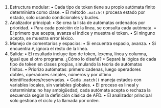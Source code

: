 1. Estructura modular:
	•	Cada tipo de token tiene su propio autómata finito determinista como clase.
	•	El método `.match()` procesa estado por estado, solo usando condicionales y bucles.
2. Analizador principal:
	•	Se crea la lista de autómatas ordenados por prioridad.
	•	Para cada posición de la línea, se consulta cada autómata.
	•	El primero que acepta, avanza el índice y muestra el token.
	•	Si ninguno acepta, se muestra error léxico.
3. Manejo de comentarios y espacios:
	•	Si encuentra espacio, avanza.
	•	Si encuentra `#`, ignora el resto de la línea.
4. Salida:
	•	El resultado incluye tipo de token, lexema, línea y columna, igual que el otro programa.
¿Cómo lo diseñé?
	•	Separé la lógica de cada tipo de token en clases propias, simulando la teoría de autómatas finitos.
	•	Priorizo autómatas: primero cadenas, luego operadores dobles, operadores simples, números y por último identificadores/reservadas.
	•	Cada `.match()` maneja estados con variables locales, sin variables globales.
	•	El proceso es lineal y determinista: no hay ambigüedad, cada autómata acepta o rechaza la secuencia según la definición clásica de AFD.
	•	El analizador principal solo gestiona el ciclo y la llamada por orden.
